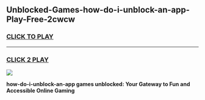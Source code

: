 
## Unblocked-Games-how-do-i-unblock-an-app-Play-Free-2cwcw
<h3>
<a href="https://premium76.site?title=how-do-i-unblock-an-app&ref=12A">CLICK TO PLAY</a></h3>
<hr>

<h3>
<a href="https://premium76.site?title=how-do-i-unblock-an-app&ref=12A">CLICK 2 PLAY</a>
  
</h3>

<a href="https://premium76.site?title=how-do-i-unblock-an-app&ref=12A"><img src="https://clearcache.store/games.png"></a>


**how-do-i-unblock-an-app games unblocked: Your Gateway to Fun and Accessible Online Gaming**
